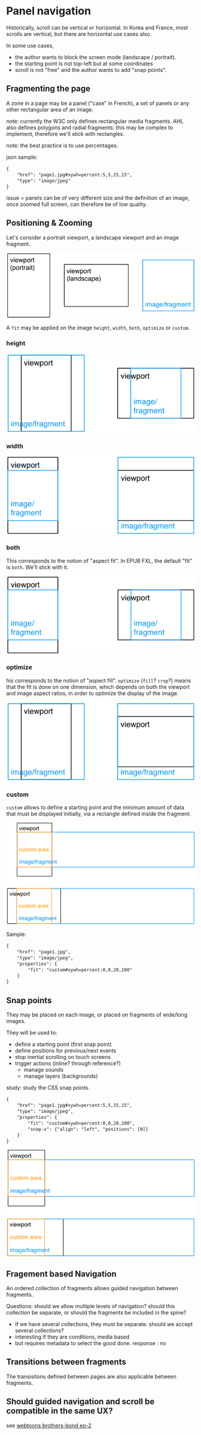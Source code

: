 # Panel navigation

Historically, scroll can be vertical or horizontal. In Korea and France, most scrolls are vertical, but there are horizontal use cases also.

In some use cases, 

- the author wants to block the screen mode (landscape / portrait). 
- the starting point is not top-left but at some coordinates
- scroll is not "free" and the author wants to add "snap points". 

## Fragmenting the page

A zone in a page may be a panel ("case" in French), a set of panels or any other rectangular area of an image.

note: currently the W3C only defines rectangular media fragments. AHL also defines polygons and radial fragments: this may be complex to implement, therefore we'll stick with rectangles. 

note: the best practice is to use percentages.

json sample:

	{
		"href": "page1.jpg#xywh=percent:5,5,15,15",
		"type": "image/jpeg"
	}

issue = panels can be of very different size and the definition of an image, once zoomed full screen, can therefore be of low quality.

## Positioning & Zooming

Let's consider a portrait viewport, a landscape viewport and an image fragment.

![](Scroll_elements.png)

A `fit` may be applied on the image `height`, `width`, `both`, `optimize` or `custom`.

### height

![](Scroll_fit_height.png)

### width

![](Scroll_fit_width.png)

### both

This corresponds to the notion of "aspect fit". In EPUB FXL, the default "fit" is `both`. We'll stick with it.  

![](Scroll_fit_both.png)

### optimize

his corresponds to the notion of "aspect fill". `optimize` (`fill`? `crop`?) means that the fit is done on one dimension, which depends on both the viewport and image aspect ratios, in order to optimize the display of the image.

![](Scroll_fit_optimize.png)

### custom

`custom` allows to define a starting point and the minimum amount of data that must be displayed initially, via a rectangle defined inside the fragment.

![](Scroll_fit_custom.png)

Sample: 

	{
		"href": "page1.jpg",
		"type": "image/jpeg",
		"properties": {
			"fit": "custom#xywh=percent:0,0,20,100"
		}
	}


## Snap points

They may be placed on each image, or placed on fragments of wide/long images. 

They will be used to:

- define a starting point (first snap point)
- define positions for previous/next events
- stop inertial scrolling on touch screens
- trigger actions (inline? through reference?)
	- manage sounds
	- manage layers (backgrounds)

study: study the CSS snap points.

	{
		"href": "page1.jpg#xywh=percent:5,5,15,15",
		"type": "image/jpeg",
		"properties": {
			"fit": "custom#xywh=percent:0,0,20,100",
			"snap-x": {"align": "left", "positions": [0]}
		}
	}

![](Scroll_snap_left.png)

## Fragement based Navigation

An ordered collection of fragments allows guided navigation between fragments.

Questions: 
should we allow multiple levels of navigation?
should this collection be separate, or should the fragments be included in the spine?
- if we have several collections, they must be separate.
should we accept several collections?
- interesting if they are conditions, media based 
- but requires metadata to select the good done.
response : no

## Transitions between fragments

The transisitons defined between pages are also applicable between fragments.


## Should guided navigation and scroll be compatible in the same UX? 

see [webtoons brothers-bond ep-2](http://www.webtoons.com/en/action/brothers-bond/ep-2/viewer?title_no=1191&episode_no=3)



